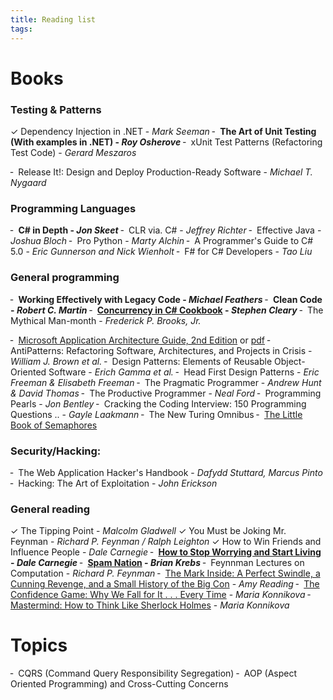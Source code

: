 ```yaml
---
title: Reading list
tags:
---
```


# Books
### Testing & Patterns
 ✓ Dependency Injection in .NET - *Mark Seeman* 
 ╴ **The Art of Unit Testing (With examples in .NET) - _Roy Osherove_**
 ╴ xUnit Test Patterns (Refactoring Test Code) - *Gerard Meszaros*

 ╴ Release It!: Design and Deploy Production-Ready Software - *Michael T. Nygaard*

### Programming Languages
╴ **C# in Depth - _Jon Skeet_**
╴ CLR via. C# - _Jeffrey Richter_
╴ Effective Java - _Joshua Bloch_
╴ Pro Python - _Marty Alchin_
╴ A Programmer's Guide to C# 5.0 - _Eric Gunnerson and Nick Wienholt_
╴ F# for C# Developers - _Tao Liu_

### General programming
╴ **Working Effectively with Legacy Code - _Michael Feathers_**
╴ **Clean Code - _Robert C. Martin_**
╴ **[Concurrency in C# Cookbook](http://stephencleary.com/book/) - _Stephen Cleary_**
╴ The Mythical Man-month - _Frederick P. Brooks, Jr._

 ╴ [Microsoft Application Architecture Guide, 2nd Edition](http://msdn.microsoft.com/en-us/library/ff650706.aspx) or [pdf](https://www.microsoft.com/downloads/details.aspx?FamilyID=ce40e4e1-9838-4c89-a197-a373b2a60df2&DisplayLang=en)
 ╴ AntiPatterns: Refactoring Software, Architectures, and Projects in Crisis - _William J. Brown et al._
 ╴ Design Patterns: Elements of Reusable Object-Oriented Software - _Erich Gamma et al._
 ╴ Head First Design Patterns - _Eric Freeman & Elisabeth Freeman_
 ╴ The Pragmatic Programmer - _Andrew Hunt & David Thomas_
 ╴ The Productive Programmer - _Neal Ford_
 ╴ Programming Pearls - _Jon Bentley_
 ╴ Cracking the Coding Interview: 150 Programming Questions .. - _Gayle Laakmann_
 ╴ The New Turing Omnibus
 ╴ [The Little Book of Semaphores](http://greenteapress.com/semaphores/downey08semaphores.pdf)


### Security/Hacking:
 ╴ The Web Application Hacker's Handbook - _Dafydd Stuttard, Marcus Pinto_
 ╴ Hacking: The Art of Exploitation - _John Erickson_


### General reading
 ✓ The Tipping Point - _Malcolm Gladwell_
 ✓ You Must be Joking Mr. Feynman - _Richard P. Feynman / Ralph Leighton_
 ✓ How to Win Friends and Influence People - _Dale Carnegie_
 ╴ **[How to Stop Worrying and Start Living](http://www.audible.co.uk/pd/Health-Personal-Development/How-to-Stop-Worrying-and-Start-Living-Audiobook/B004FUCGNA) - *Dale Carnegie***
 ╴ **[Spam Nation](https://www.amazon.com/Spam-Nation-Organized-Cybercrimefrom-Epidemic/dp/1501210432) - *Brian Krebs***
 ╴ Feynnman Lectures on Computation - _Richard P. Feynman_
 ╴ [The Mark Inside: A Perfect Swindle, a Cunning Revenge, and a Small History of the Big Con](https://www.amazon.com/Mark-Inside-Perfect-Swindle-Cunning-ebook/dp/B005IQZB3W?ie=UTF8&ref_=k4w_ss_details_rh) - _Amy Reading_
 ╴ [The Confidence Game: Why We Fall for It . . . Every Time](https://www.amazon.com/Confidence-Game-Fall-Every-Time-ebook/dp/B00WDP836S?ie=UTF8&dpID=41xRgyXKn0L&dpSrc=sims&preST=_OU01_AC_UL320_SR212%2C320_&refRID=1Q54YRM4XTGYW4T994PB&ref_=pd_sim_351_3) - _Maria Konnikova_
 ╴ [Mastermind: How to Think Like Sherlock Holmes](http://www.amazon.com/Mastermind-Think-Like-Sherlock-Holmes-ebook/dp/B008EKOSXS/ref=pd_sim_351_1?ie=UTF8&dpID=41h-jEiunQL&dpSrc=sims&preST=_OU01_AC_UL320_SR208%2C320_&refRID=0SWVNB1C29HTCD2DZ504) - _Maria Konnikova_
<br />

# Topics
 ╴ CQRS (Command Query Responsibility Segregation)
 ╴ AOP (Aspect Oriented Programming) and Cross-Cutting Concerns 
 
